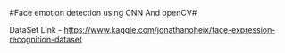 #Face emotion detection using CNN And openCV#

DataSet Link - https://www.kaggle.com/jonathanoheix/face-expression-recognition-dataset
